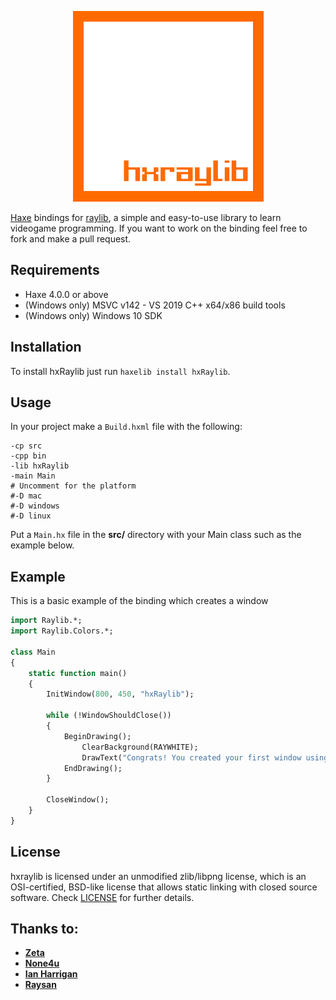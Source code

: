 <p align="center">
	<img src="assets/logo.png" alt="Raylib Logo">
</p>

[Haxe](https://haxe.org/) bindings for [raylib](https://raylib.com), a simple and easy-to-use library to learn videogame programming.
If you want to work on the binding feel free to fork and make a pull request.

Requirements
-------------
- Haxe 4.0.0 or above
- (Windows only) MSVC v142 - VS 2019 C++ x64/x86 build tools
- (Windows only) Windows 10 SDK

Installation
-------------
To install hxRaylib just run ``haxelib install hxRaylib``.

Usage
------
In your project make a ``Build.hxml`` file with the following:
```
-cp src
-cpp bin
-lib hxRaylib
-main Main
# Uncomment for the platform
#-D mac
#-D windows
#-D linux
```
Put a ``Main.hx`` file in the **src/** directory with your Main class such as the example below.

Example
--------
This is a basic example of the binding which creates a window
```haxe
import Raylib.*;
import Raylib.Colors.*;

class Main
{
    static function main()
    {
        InitWindow(800, 450, "hxRaylib");

        while (!WindowShouldClose())
        {
            BeginDrawing();
                ClearBackground(RAYWHITE);
                DrawText("Congrats! You created your first window using hxRaylib!", 100, 100, 20, BLACK);
            EndDrawing();
        }

        CloseWindow();
    }
}
```

License
-------
hxraylib is licensed under an unmodified zlib/libpng license, which is an OSI-certified, BSD-like license that allows static linking with closed source software. Check [LICENSE](LICENSE.md) for further details.

Thanks to:
----------
- **[Zeta](https://github.com/Apprentice-Alchemist)**
- **[None4u](https://github.com/Picoseconds)**
- **[Ian Harrigan](https://github.com/ianharrigan)**
- **[Raysan](https://github.com/raysan5)**

